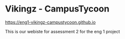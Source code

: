 # Vikingz - CampusTycoon

https://eng1-vikingz-campustycoon.github.io


This is our webiste for assessment 2 for the eng 1 project
